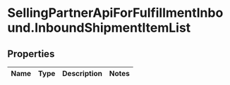 # SellingPartnerApiForFulfillmentInbound.InboundShipmentItemList

## Properties
Name | Type | Description | Notes
------------ | ------------- | ------------- | -------------


